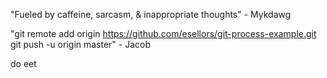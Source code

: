 "Fueled by caffeine, sarcasm, & inappropriate thoughts" - Mykdawg

"git remote add origin https://github.com/esellors/git-process-example.git
git push -u origin master" - Jacob

do eet